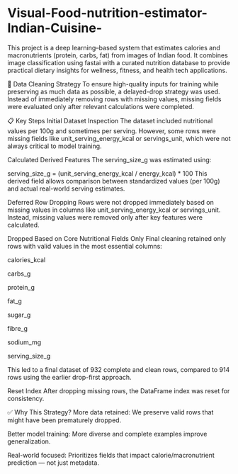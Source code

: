 # Visual-Food-nutrition-estimator-Indian-Cuisine-
This project is a deep learning–based system that estimates calories and macronutrients (protein, carbs, fat) from images of Indian food. It combines image classification using fastai with a curated nutrition database to provide practical dietary insights for wellness, fitness, and health tech applications.


🧼 Data Cleaning Strategy
To ensure high-quality inputs for training while preserving as much data as possible, a delayed-drop strategy was used. Instead of immediately removing rows with missing values, missing fields were evaluated only after relevant calculations were completed.

📋 Key Steps
Initial Dataset Inspection
The dataset included nutritional values per 100g and sometimes per serving. However, some rows were missing fields like unit_serving_energy_kcal or servings_unit, which were not always critical to model training.

Calculated Derived Features
The serving_size_g was estimated using:

serving_size_g = (unit_serving_energy_kcal / energy_kcal) * 100
This derived field allows comparison between standardized values (per 100g) and actual real-world serving estimates.

Deferred Row Dropping
Rows were not dropped immediately based on missing values in columns like unit_serving_energy_kcal or servings_unit. Instead, missing values were removed only after key features were calculated.

Dropped Based on Core Nutritional Fields Only
Final cleaning retained only rows with valid values in the most essential columns:

calories_kcal

carbs_g

protein_g

fat_g

sugar_g

fibre_g

sodium_mg

serving_size_g

This led to a final dataset of 932 complete and clean rows, compared to 914 rows using the earlier drop-first approach.

Reset Index
After dropping missing rows, the DataFrame index was reset for consistency.

✅ Why This Strategy?
More data retained: We preserve valid rows that might have been prematurely dropped.

Better model training: More diverse and complete examples improve generalization.

Real-world focused: Prioritizes fields that impact calorie/macronutrient prediction — not just metadata.



